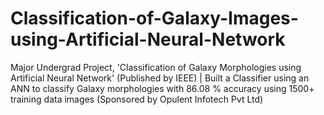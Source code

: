 # Classification-of-Galaxy-Images-using-Artificial-Neural-Network
Major Undergrad Project, 'Classification of Galaxy Morphologies using Artificial Neural Network' (Published by IEEE) | Built a Classifier using an ANN to classify Galaxy morphologies with 86.08 % accuracy using 1500+ training data images (Sponsored by Opulent Infotech Pvt Ltd)
